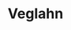 ---
title: Veglahn
name: Robbie Veglahn
group: collaborators
photo: "/uploads/veglahn.jpg"
description:
  "**Robbie Veglahn** is a rising senior at Tufts University, where he co-majors in Computer Science and Science, Technology, and Society and is passionate about using tech for social change. As a 2021 Tisch Summer Fellow at MGGG, he worked on research, software, and outreach, and is especially excited to have a hand in the redistricting process working with state redistricting commissions.\n"
---